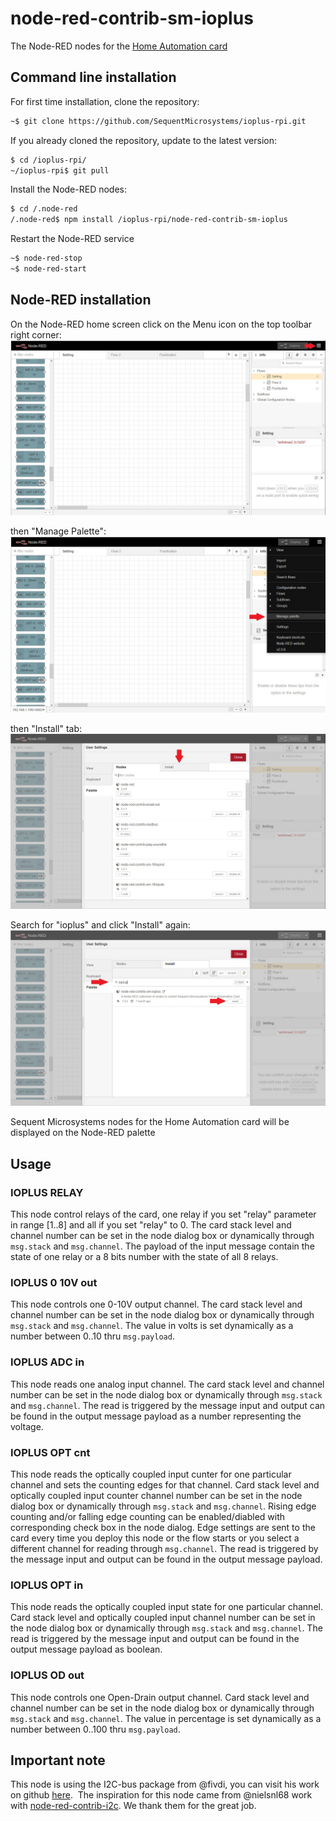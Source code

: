 # node-red-contrib-sm-ioplus

The Node-RED nodes for the <a href="https://sequentmicrosystems.com/products/raspberry-pi-home-automation-card" target="_blank" rel="noopener">Home Automation card</a>

## Command line installation

For first time installation, clone the repository:
```bash
~$ git clone https://github.com/SequentMicrosystems/ioplus-rpi.git
```

If you already cloned the repository, update to the latest version:
```bash
$ cd /ioplus-rpi/  
~/ioplus-rpi$ git pull
```
Install the Node-RED nodes:
```bash
$ cd /.node-red
/.node-red$ npm install /ioplus-rpi/node-red-contrib-sm-ioplus
```
Restart the Node-RED service
```bash
~$ node-red-stop
~$ node-red-start
```

## Node-RED installation

On the Node-RED home screen click on the Menu icon on the top toolbar right corner:
![menu](../res/1_menu.jpg)

then "Manage Palette":
![manage](../res/2_manage_palette.jpg)

then "Install" tab:
![install](../res/3_install_tab.jpg)

Search for "ioplus" and click "Install" again:
![search](../res/4_search_install.jpg)

Sequent Microsystems nodes for the Home Automation card will be displayed on the Node-RED palette

## Usage


### IOPLUS RELAY

This node control relays of the card, one relay if you set "relay" parameter in range [1..8] and all if you set "relay" to 0.
The card stack level and channel number can be set in the node dialog box or dynamically through ```msg.stack``` and ```msg.channel```.
The payload of the input message contain the state of one relay or a 8 bits number with the state of all 8 relays.

### IOPLUS 0 10V out

This node controls one 0-10V output channel.
The card stack level and channel number can be set in the node dialog box or dynamically through ```msg.stack``` and ```msg.channel```.
The value in volts is set dynamically as a number between 0..10 thru ```msg.payload```.

### IOPLUS ADC in

This node reads one analog input channel. 
The card stack level and channel number can be set in the node dialog box or dynamically through ```msg.stack``` and ```msg.channel```.
The read is triggered by the message input and output can be found in the output message payload as a number representing the voltage.

### IOPLUS OPT cnt

This node reads the optically coupled input cunter for one particular channel and sets the counting edges for that channel.
Card stack level and optically coupled input counter channel number can be set in the node dialog box or dynamically through ```msg.stack``` and ```msg.channel```.
Rising edge counting and/or falling edge counting can be enabled/diabled with corresponding check box in the node dialog.
Edge settings are sent to the card every time you deploy this node or the flow starts or you select a different channel for reading through ```msg.channel```.
The read is triggered by the message input and output can be found in the output message payload.

### IOPLUS OPT in

This node reads the optically coupled input state for one particular channel.
Card stack level and optically coupled input channel number can be set in the node dialog box or dynamically through ```msg.stack``` and ```msg.channel```.
The read is triggered by the message input and output can be found in the output message payload as boolean.

### IOPLUS OD out

This node controls one Open-Drain output channel.
Card stack level and channel number can be set in the node dialog box or dynamically through ```msg.stack``` and ```msg.channel```.
The value in percentage is set dynamically as a number between 0..100 thru ```msg.payload```.

## Important note

This node is using the I2C-bus package from @fivdi, you can visit his work on github [here](https://github.com/fivdi/i2c-bus). 
The inspiration for this node came from @nielsnl68 work with [node-red-contrib-i2c](https://github.com/nielsnl68/node-red-contrib-i2c).
We thank them for the great job.
